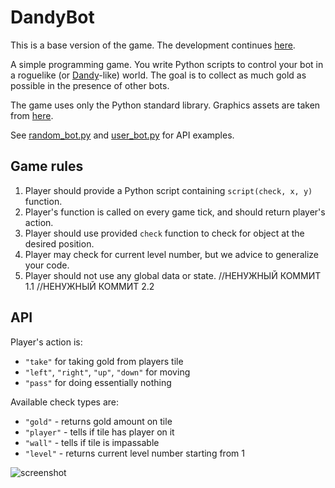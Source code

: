 # DandyBot

This is a base version of the game. The development continues [here](https://github.com/Frovu/DandyBot).

А simple programming game. You write Python scripts to control your bot in a roguelike (or [Dandy](https://en.wikipedia.org/wiki/Dandy_(video_game))-like) world. The goal is to collect as much gold as possible in the presence of other bots.

The game uses only the Python standard library. Graphics assets are taken from [here](https://opengameart.org/content/dungeon-crawl-32x32-tiles-supplemental).

See [random_bot.py](random_bot.py) and [user_bot.py](user_bot.py) for API examples.

## Game rules

1. Player should provide a Python script containing `script(check, x, y)` function.
1. Player's function is called on every game tick, and should return player's action.
1. Player should use provided `check` function to check for object at the desired position.
1. Player may check for current level number, but we advice to generalize your code.
1. Player should not use any global data or state.
//НЕНУЖНЫЙ КОММИТ 1.1
//НЕНУЖНЫЙ КОММИТ 2.2


## API
Player's action is:
+ `"take"` for taking gold from players tile
+ `"left"`, `"right"`, `"up"`, `"down"` for moving
+ `"pass"` for doing essentially nothing

Available check types are:
+ `"gold"` - returns gold amount on tile
+ `"player"` - tells if tile has player on it
+ `"wall"` - tells if tile is impassable
+ `"level"` - returns current level number starting from 1

![screenshot](screenshot.png)
